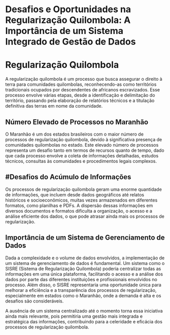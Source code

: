 # Desafios e Oportunidades na Regularização Quilombola: A Importância de um Sistema Integrado de Gestão de Dados

# Regularização Quilombola
A regularização quilombola é um processo que busca assegurar o direito à terra para comunidades quilombolas, reconhecendo-as como territórios tradicionais ocupados por descendentes de africanos escravizados. Esse processo envolve várias etapas, desde a identificação e delimitação do território, passando pela elaboração de relatórios técnicos e a titulação definitiva das terras em nome da comunidade.

## Número Elevado de Processos no Maranhão
O Maranhão é um dos estados brasileiros com o maior número de processos de regularização quilombola, devido à significativa presença de comunidades quilombolas no estado. Este elevado número de processos representa um desafio tanto em termos de recursos quanto de tempo, dado que cada processo envolve a coleta de informações detalhadas, estudos técnicos, consultas às comunidades e procedimentos legais complexos.

## #Desafios do Acúmulo de Informações
Os processos de regularização quilombola geram uma enorme quantidade de informações, que incluem desde dados geográficos até relatos históricos e socioeconômicos, muitas vezes armazenados em diferentes formatos, como planilhas e PDFs. A dispersão dessas informações em diversos documentos e formatos dificulta a organização, o acesso e a análise eficiente dos dados, o que pode atrasar ainda mais os processos de regularização.

## Importância de um Sistema de Gerenciamento de Dados
Dada a complexidade e o volume de dados envolvidos, a implementação de um sistema de gerenciamento de dados é fundamental. Um sistema como o SISRE (Sistema de Regularização Quilombola) poderia centralizar todas as informações em uma única plataforma, facilitando o acesso e a análise dos dados por parte das diferentes instituições e profissionais envolvidos no processo. Além disso, o SISRE representaria uma oportunidade única para melhorar a eficiência e a transparência dos processos de regularização, especialmente em estados como o Maranhão, onde a demanda é alta e os desafios são consideráveis.

A ausência de um sistema centralizado até o momento torna essa iniciativa ainda mais relevante, pois permitiria uma gestão mais integrada e estratégica das informações, contribuindo para a celeridade e eficácia dos processos de regularização quilombola.
